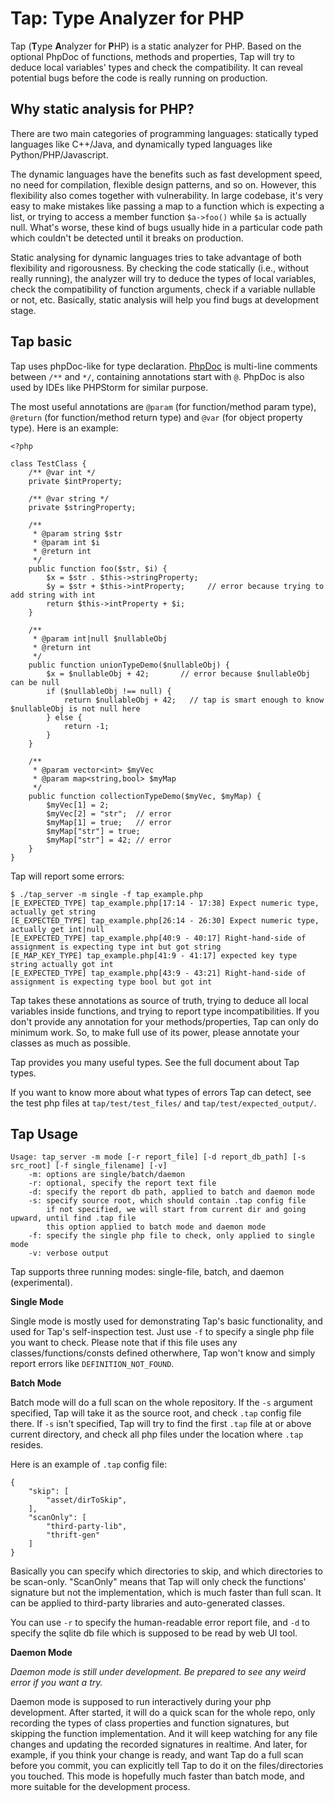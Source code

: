 # Tap: Type Analyzer for PHP

Tap (**T**ype **A**nalyzer for **P**HP) is a static analyzer for PHP. Based on the optional PhpDoc of functions, methods and properties, Tap will try to deduce local variables' types and check the compatibility. It can reveal potential bugs before the code is really running on production.

## Why static analysis for PHP?

There are two main categories of programming languages: statically typed languages like C++/Java, and dynamically typed languages like Python/PHP/Javascript.

The dynamic languages have the benefits such as fast development speed, no need for compilation, flexible design patterns, and so on. However, this flexibility also comes together with vulnerability. In large codebase, it's very easy to make mistakes like passing a map to a function which is expecting a list, or trying to access a member function `$a->foo()` while `$a` is actually null. What's worse, these kind of bugs usually hide in a particular code path which couldn't be detected until it breaks on production.

Static analysing for dynamic languages tries to take advantage of both flexibility and rigorousness. By checking the code statically (i.e., without really running), the analyzer will try to deduce the types of local variables, check the compatibility of function arguments, check if a variable nullable or not, etc. Basically, static analysis will help you find bugs at development stage.

## Tap basic

Tap uses phpDoc-like for type declaration. [PhpDoc](https://www.phpdoc.org/docs/latest/index.html) is multi-line comments between `/**` and `*/`, containing annotations start with `@`. PhpDoc is also used by IDEs like PHPStorm for similar purpose.

The most useful annotations are `@param` (for function/method param type), `@return` (for function/method return type) and `@var` (for object property type). Here is an example:
```
<?php

class TestClass {
    /** @var int */
    private $intProperty;

    /** @var string */
    private $stringProperty;

    /**
     * @param string $str
     * @param int $i
     * @return int
     */
    public function foo($str, $i) {
        $x = $str . $this->stringProperty;   
        $y = $str + $this->intProperty;     // error because trying to add string with int
        return $this->intProperty + $i;
    }

    /**
     * @param int|null $nullableObj
     * @return int
     */
    public function unionTypeDemo($nullableObj) {
        $x = $nullableObj + 42;       // error because $nullableObj can be null
        if ($nullableObj !== null) {
            return $nullableObj + 42;   // tap is smart enough to know $nullableObj is not null here
        } else {
            return -1;
        }
    }

    /**
     * @param vector<int> $myVec
     * @param map<string,bool> $myMap
     */
    public function collectionTypeDemo($myVec, $myMap) {
        $myVec[1] = 2;
        $myVec[2] = "str";  // error
        $myMap[1] = true;   // error
        $myMap["str"] = true;
        $myMap["str"] = 42; // error
    }
}
```

Tap will report some errors:
```
$ ./tap_server -m single -f tap_example.php
[E_EXPECTED_TYPE] tap_example.php[17:14 - 17:38] Expect numeric type, actually get string
[E_EXPECTED_TYPE] tap_example.php[26:14 - 26:30] Expect numeric type, actually get int|null
[E_EXPECTED_TYPE] tap_example.php[40:9 - 40:17] Right-hand-side of assignment is expecting type int but got string
[E_MAP_KEY_TYPE] tap_example.php[41:9 - 41:17] expected key type string actually got int
[E_EXPECTED_TYPE] tap_example.php[43:9 - 43:21] Right-hand-side of assignment is expecting type bool but got int
```

Tap takes these annotations as source of truth, trying to deduce all local variables inside functions, and trying to report type incompatibilities. If you don't provide any annotation for your methods/properties, Tap can only do minimum work. So, to make full use of its power, please annotate your classes as much as possible.

Tap provides you many useful types. See the full document about Tap types.

If you want to know more about what types of errors Tap can detect, see the test php files at `tap/test/test_files/` and `tap/test/expected_output/`.

## Tap Usage

```
Usage: tap_server -m mode [-r report_file] [-d report_db_path] [-s src_root] [-f single_filename] [-v]
    -m: options are single/batch/daemon
    -r: optional, specify the report text file
    -d: specify the report db path, applied to batch and daemon mode
    -s: specify source root, which should contain .tap config file
        if not specified, we will start from current dir and going upward, until find .tap file
        this option applied to batch mode and daemon mode
    -f: specify the single php file to check, only applied to single mode
    -v: verbose output
```

Tap supports three running modes: single-file, batch, and daemon (experimental).

**Single Mode**

Single mode is mostly used for demonstrating Tap's basic functionality, and used for Tap's self-inspection test. Just use `-f` to specify a single php file you want to check. Please note that if this file uses any classes/functions/consts defined otherwhere, Tap won't know and simply report errors like `DEFINITION_NOT_FOUND`.

**Batch Mode**

Batch mode will do a full scan on the whole repository. If the `-s` argument specified, Tap will take it as the source root, and check `.tap` config file there. If `-s` isn't specified, Tap will try to find the first `.tap` file at or above current directory, and check all php files under the location where `.tap` resides.

Here is an example of `.tap` config file:
```
{
    "skip": [
        "asset/dirToSkip",
    ],
    "scanOnly": [
        "third-party-lib",
        "thrift-gen"
    ]
}
```

Basically you can specify which directories to skip, and which directories to be scan-only. "ScanOnly" means that Tap will only check the functions' signature but not the implementation, which is much faster than full scan. It can be applied to third-party libraries and auto-generated classes.

You can use `-r` to specify the human-readable error report file, and `-d` to specify the sqlite db file which is supposed to be read by web UI tool.

**Daemon Mode**

*Daemon mode is still under development. Be prepared to see any weird error if you want a try.*

Daemon mode is supposed to run interactively during your php development. After started, it will do a quick scan for the whole repo, only recording the types of class properties and function signatures, but skipping the function implementation. And it will keep watching for any file changes and updating the recorded signatures in realtime. And later, for example, if you think your change is ready, and want Tap do a full scan before you commit, you can explicitly tell Tap to do it on the files/directories you touched. This mode is hopefully much faster than batch mode, and more suitable for the development process.
